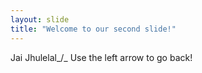 ```yaml
---
layout: slide
title: "Welcome to our second slide!"
---
```

Jai Jhulelal_/\_
Use the left arrow to go back!

